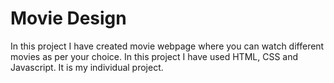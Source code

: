 # Movie Design
In this project I have created movie webpage where you can watch different movies as per your choice. 
In this project I have used HTML, CSS and Javascript. It is my individual project.
